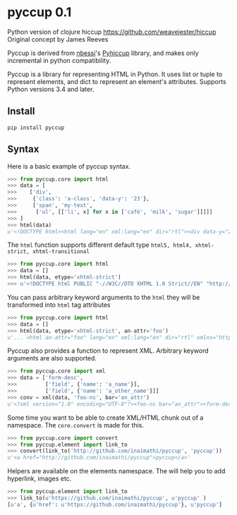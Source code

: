 # pyccup 0.1

Python version of clojure hiccup https://github.com/weavejester/hiccup
Original concept by James Reeves

Pyccup is derived from [nbessi](https://github.com/nbessi)'s [Pyhiccup](https://github.com/nbessi/pyhiccup) library, and makes only incremental in python compatibility.

Pyccup is a library for representing HTML in Python. It uses list or tuple
to represent elements, and dict to represent an element's attributes. Supports Python versions 3.4 and later.

## Install

```
pip install pyccup
```

## Syntax

Here is a basic example of pyccup syntax.

```python
>>> from pyccup.core import html
>>> data = [
>>>    ['div',
>>>     {'class': 'a-class', 'data-y': '23'},
>>>     ['span', 'my-text',
>>>      ['ul', [['li', x] for x in ['café', 'milk', 'sugar']]]]]
>>> ]
>>> html(data)
u'<!DOCTYPE html><html lang="en" xml:lang="en" dir="rtl"><div data-y="23" class="a-class"><span>my-text<ul><li>café<li>milk<li>sugar</ul></span></div></html>'
```

The `html` function supports different default type `html5, html4, xhtml-strict, xhtml-transitional`

```python
>>> from pyccup.core import html
>>> data = []
>>> html(data, etype='xhtml-strict')
>>> u'<!DOCTYPE html PUBLIC "-//W3C//DTD XHTML 1.0 Strict//EN" "http://www.w3.org/TR/xhtml1/DTD/xhtml1-strict.dtd"><html lang="en" xml:lang="en" dir="rtl" xmlns="http://www.w3.org/1999/xhtml"/>'
```

You can pass arbitrary keyword arguments to the `html` they will be transformed into `html` tag attributes

```python
>>> from pyccup.core import html
>>> data = []
>>> html(data, etype='xhtml-strict', an-attr='foo')
u'... <html an-attr="foo" lang="en" xml:lang="en" dir="rtl" xmlns="http://www.w3.org/1999/xhtml"/>'
```

Pyccup also provides a function to represent XML. Arbitrary keyword arguments are also supported.

```python
>>> from pyccup.core import xml
>>> data = ['form-desc',
>>>         ['field', {'name': 'a_name'}],
>>>         ['field', {'name': 'a_other_name'}]]
>>> conv = xml(data, 'foo-ns', bar='an_attr')
u'<?xml version="1.0" encoding="UTF-8"?><foo-ns bar="an_attr"><form-desc><field name="a_name"/><field name="a_other_name"/></form-desc></foo-ns>'
```

Some time you want to be able to create XML/HTML chunk out of a namespace. The `core.convert` is made for this.

```python
>>> from pyccup.core import convert
>>> from pyccup.element import link_to
>>> convert(link_to('http://github.com/inaimathi/pyccup', 'pyccup'))
u'<a href="http://github.com/inaimathi/pyccup">pyccup</a>'
```

Helpers are available on the elements namespace. The will help you to add hyperlink, images etc.

```python
>>> from pyccup.element import link_to
>>> link_to(u'https://github.com/inaimathi/pyccup', u'pyccup' )
[u'a', {u'href': u'https://github.com/inaimathi/pyccup'}, u'pyccup']
```
